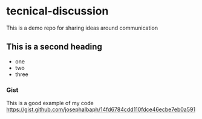 # tecnical-discussion
This is a demo repo for sharing ideas around communication

## This is a second heading

* one
* two
* three

### Gist

This is a good example of my code https://gist.github.com/josephalbaph/14fd6784cdd110fdce46ecbe7eb0a591
